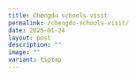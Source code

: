 ```yaml
---
title: Chengdu schools visit
permalink: /chengdu-schools-visit/
date: 2025-01-24
layout: post
description: ""
image: ""
variant: tiptap
---
```

